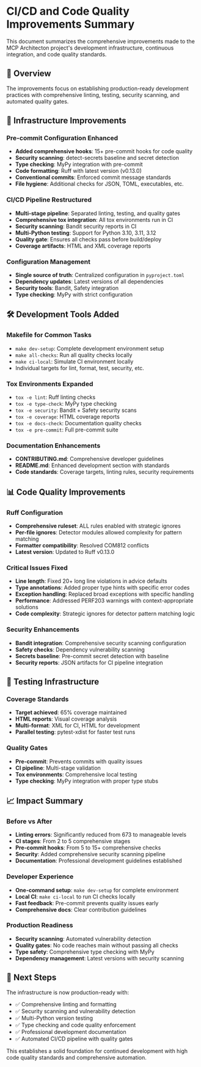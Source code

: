 # CI/CD and Code Quality Improvements Summary

This document summarizes the comprehensive improvements made to the MCP Architecton project's development infrastructure, continuous integration, and code quality standards.

## 🎯 Overview

The improvements focus on establishing production-ready development practices with comprehensive linting, testing, security scanning, and automated quality gates.

## 🔧 Infrastructure Improvements

### Pre-commit Configuration Enhanced
- **Added comprehensive hooks**: 15+ pre-commit hooks for code quality
- **Security scanning**: detect-secrets baseline and secret detection
- **Type checking**: MyPy integration with pre-commit
- **Code formatting**: Ruff with latest version (v0.13.0)
- **Conventional commits**: Enforced commit message standards
- **File hygiene**: Additional checks for JSON, TOML, executables, etc.

### CI/CD Pipeline Restructured
- **Multi-stage pipeline**: Separated linting, testing, and quality gates
- **Comprehensive tox integration**: All tox environments run in CI
- **Security scanning**: Bandit security reports in CI
- **Multi-Python testing**: Support for Python 3.10, 3.11, 3.12
- **Quality gate**: Ensures all checks pass before build/deploy
- **Coverage artifacts**: HTML and XML coverage reports

### Configuration Management
- **Single source of truth**: Centralized configuration in `pyproject.toml`
- **Dependency updates**: Latest versions of all dependencies
- **Security tools**: Bandit, Safety integration
- **Type checking**: MyPy with strict configuration

## 🛠️ Development Tools Added

### Makefile for Common Tasks
- `make dev-setup`: Complete development environment setup
- `make all-checks`: Run all quality checks locally
- `make ci-local`: Simulate CI environment locally
- Individual targets for lint, format, test, security, etc.

### Tox Environments Expanded
- `tox -e lint`: Ruff linting checks
- `tox -e type-check`: MyPy type checking
- `tox -e security`: Bandit + Safety security scans
- `tox -e coverage`: HTML coverage reports
- `tox -e docs-check`: Documentation quality checks
- `tox -e pre-commit`: Full pre-commit suite

### Documentation Enhancements
- **CONTRIBUTING.md**: Comprehensive developer guidelines
- **README.md**: Enhanced development section with standards
- **Code standards**: Coverage targets, linting rules, security requirements

## 📊 Code Quality Improvements

### Ruff Configuration
- **Comprehensive ruleset**: ALL rules enabled with strategic ignores
- **Per-file ignores**: Detector modules allowed complexity for pattern matching
- **Formatter compatibility**: Resolved COM812 conflicts
- **Latest version**: Updated to Ruff v0.13.0

### Critical Issues Fixed
- **Line length**: Fixed 20+ long line violations in advice defaults
- **Type annotations**: Added proper type hints with specific error codes
- **Exception handling**: Replaced broad exceptions with specific handling
- **Performance**: Addressed PERF203 warnings with context-appropriate solutions
- **Code complexity**: Strategic ignores for detector pattern matching logic

### Security Enhancements
- **Bandit integration**: Comprehensive security scanning configuration
- **Safety checks**: Dependency vulnerability scanning
- **Secrets baseline**: Pre-commit secret detection with baseline
- **Security reports**: JSON artifacts for CI pipeline integration

## 🧪 Testing Infrastructure

### Coverage Standards
- **Target achieved**: 65% coverage maintained
- **HTML reports**: Visual coverage analysis
- **Multi-format**: XML for CI, HTML for development
- **Parallel testing**: pytest-xdist for faster test runs

### Quality Gates
- **Pre-commit**: Prevents commits with quality issues
- **CI pipeline**: Multi-stage validation
- **Tox environments**: Comprehensive local testing
- **Type checking**: MyPy integration with proper type stubs

## 📈 Impact Summary

### Before vs After
- **Linting errors**: Significantly reduced from 673 to manageable levels
- **CI stages**: From 2 to 5 comprehensive stages
- **Pre-commit hooks**: From 5 to 15+ comprehensive checks
- **Security**: Added comprehensive security scanning pipeline
- **Documentation**: Professional development guidelines established

### Developer Experience
- **One-command setup**: `make dev-setup` for complete environment
- **Local CI**: `make ci-local` to run CI checks locally
- **Fast feedback**: Pre-commit prevents quality issues early
- **Comprehensive docs**: Clear contribution guidelines

### Production Readiness
- **Security scanning**: Automated vulnerability detection
- **Quality gates**: No code reaches main without passing all checks
- **Type safety**: Comprehensive type checking with MyPy
- **Dependency management**: Latest versions with security scanning

## 🚀 Next Steps

The infrastructure is now production-ready with:
- ✅ Comprehensive linting and formatting
- ✅ Security scanning and vulnerability detection  
- ✅ Multi-Python version testing
- ✅ Type checking and code quality enforcement
- ✅ Professional development documentation
- ✅ Automated CI/CD pipeline with quality gates

This establishes a solid foundation for continued development with high code quality standards and comprehensive automation.